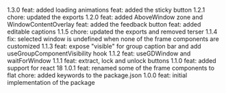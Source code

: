 1.3.0
feat: added loading animations
feat: added the sticky button
1.2.1
chore: updated the exports
1.2.0
feat: added AboveWindow zone and WindowContentOverlay
feat: added the feedback button
feat: added editable captions
1.1.5
chore: updated the exports and removed terser
1.1.4
fix: selected window is undefined when none of the frame components are customized
1.1.3
feat: expose "visible" for group caption bar and add useGroupComponentVisibility hook
1.1.2
feat: useGDWindow and waitForWindow
1.1.1
feat: extract, lock and unlock buttons
1.1.0
feat: added support for react 18
1.0.1
feat: renamed some of the frame components to flat
chore: added keywords to the package.json
1.0.0
feat: initial implementation of the package